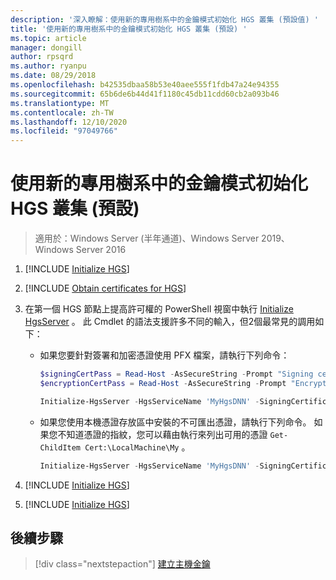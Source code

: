 ```yaml
---
description: '深入瞭解：使用新的專用樹系中的金鑰模式初始化 HGS 叢集 (預設值) '
title: '使用新的專用樹系中的金鑰模式初始化 HGS 叢集 (預設) '
ms.topic: article
manager: dongill
author: rpsqrd
ms.author: ryanpu
ms.date: 08/29/2018
ms.openlocfilehash: b42535dbaa58b53e40aee555f1fdb47a24e94355
ms.sourcegitcommit: 65b6de6b44d41f1180c45db11cdd60cb2a093b46
ms.translationtype: MT
ms.contentlocale: zh-TW
ms.lasthandoff: 12/10/2020
ms.locfileid: "97049766"
---
```

# <a name="initialize-the-hgs-cluster-using-key-mode-in-a-new-dedicated-forest-default"></a>使用新的專用樹系中的金鑰模式初始化 HGS 叢集 (預設) 

>適用於：Windows Server (半年通道)、Windows Server 2019、Windows Server 2016


1.  [!INCLUDE [Initialize HGS](../../../includes/guarded-fabric-initialize-hgs-default-step-one.md)]
2.  [!INCLUDE [Obtain certificates for HGS](../../../includes/guarded-fabric-initialize-hgs-default-step-two.md)]

3.  在第一個 HGS 節點上提高許可權的 PowerShell 視窗中執行 [Initialize HgsServer](https://technet.microsoft.com/library/mt652185.aspx) 。 此 Cmdlet 的語法支援許多不同的輸入，但2個最常見的調用如下：

    -   如果您要針對簽署和加密憑證使用 PFX 檔案，請執行下列命令：

        ```powershell
        $signingCertPass = Read-Host -AsSecureString -Prompt "Signing certificate password"
        $encryptionCertPass = Read-Host -AsSecureString -Prompt "Encryption certificate password"

        Initialize-HgsServer -HgsServiceName 'MyHgsDNN' -SigningCertificatePath '.\signCert.pfx' -SigningCertificatePassword $signingCertPass -EncryptionCertificatePath '.\encCert.pfx' -EncryptionCertificatePassword $encryptionCertPass -TrustHostkey
        ```

    -   如果您使用本機憑證存放區中安裝的不可匯出憑證，請執行下列命令。 如果您不知道憑證的指紋，您可以藉由執行來列出可用的憑證 `Get-ChildItem Cert:\LocalMachine\My` 。

        ```powershell
        Initialize-HgsServer -HgsServiceName 'MyHgsDNN' -SigningCertificateThumbprint '1A2B3C4D5E6F...' -EncryptionCertificateThumbprint '0F9E8D7C6B5A...' --TrustHostKey
        ```

4.  [!INCLUDE [Initialize HGS](../../../includes/guarded-fabric-initialize-hgs-default-step-four.md)]

5.  [!INCLUDE [Initialize HGS](../../../includes/guarded-fabric-initialize-hgs-default-step-five.md)]


## <a name="next-step"></a>後續步驟

> [!div class="nextstepaction"]
> [建立主機金鑰](guarded-fabric-create-host-key.md)
